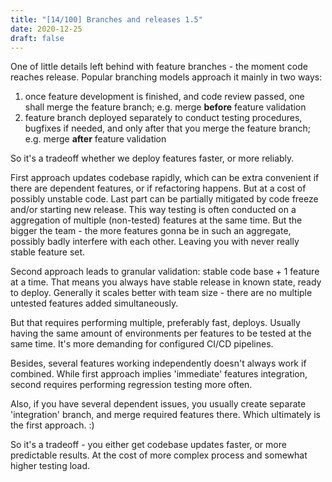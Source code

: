 ```yaml
---
title: "[14/100] Branches and releases 1.5"
date: 2020-12-25
draft: false
---
```


One of little details left behind with feature branches - the moment code reaches release.
Popular branching models approach it mainly in two ways:
1) once feature development is finished, and code review passed, one shall merge the feature branch; e.g. merge **before** feature validation 
2) feature branch deployed separately to conduct testing procedures, bugfixes if needed, and only after that you merge the feature branch; e.g. merge **after** feature validation

So it's a tradeoff whether we deploy features faster, or more reliably.

First approach updates codebase rapidly, which can be extra convenient if there are dependent features, or if refactoring happens. But at a cost of possibly unstable code. Last part can be partially mitigated by code freeze and/or starting new release.
This way testing is often conducted on a aggregation of multiple (non-tested) features at the same time.
But the bigger the team - the more features gonna be in such an aggregate, possibly badly interfere with each other. Leaving you with never really stable feature set.

Second approach leads to granular validation: stable code base + 1 feature at a time. 
That means you always have stable release in known state, ready to deploy. Generally it scales better with team size - there are no multiple untested features added simultaneously.

But that requires performing multiple, preferably fast, deploys. Usually having the same amount of environments per features to be tested at the same time.
It's more demanding for configured CI/CD pipelines.

Besides, several features working independently doesn't always work if combined. 
While first approach implies 'immediate' features integration, second requires performing regression testing more often. 

Also, if you have several dependent issues, you usually create separate 'integration' branch, and merge required features there. Which ultimately is the first approach. :)

So it's a tradeoff - you either get codebase updates faster, or more predictable results. 
At the cost of more complex process and somewhat higher testing load.
